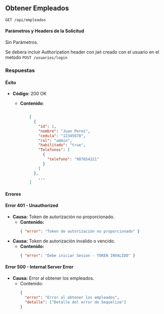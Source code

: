 ## Obtener Empleados

```http
GET /api/empleados
```

#### Parámetros y Headers de la Solicitud

Sin Parámetros.

Se debera incluir Authorization header con jwt creado con el usuario en el metodo `POST /usuarios/login`

### Respuestas

#### Éxito

- **Código**: 200 OK

  - **Contenido**:

    ```json

        [
          {
            "id": 1,
            "nombre": "Juan Perez",
            "cedula": "12345678",
            "rol": "admin",
            "habilitado": "true",
            "Telefonos": [
              {
                "telefono": "987654321"
              }
            ]
          },
            ...
        ]

    ```

#### Errores

#### Error 401 - Unauthorized

- **Causa:** Token de autorización no proporcionado.
  - **Contenido:**
    ```json
    { "error": "Token de autorización no proporcionado" }
    ```
- **Causa:** Token de autorización invalido o vencido.
  - **Contenido:**
    ```json
    { "error": "Debe iniciar Sesion - TOKEN INVALIDO" }
    ```

#### Error 500 - Internal Server Error

- **Causa:** Error al obtener los empleados.
  - Contenido:
    ```json
    {
      "error": "Error al obtener los empleados",
      "detalle": ["Detalle del error de Sequelize"]
    }
    ```
